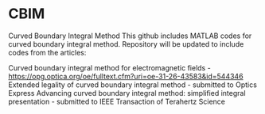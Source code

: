 # CBIM
Curved Boundary Integral Method
This github includes MATLAB codes for curved boundary integral method. Repository will be updated to include codes from the articles:

Curved boundary integral method for electromagnetic fields - https://opg.optica.org/oe/fulltext.cfm?uri=oe-31-26-43583&id=544346
Extended legality of curved boundary integral method - submitted to Optics Express
Advancing curved boundary integral method: simplified integral presentation - submitted to IEEE Transaction of Terahertz Science
